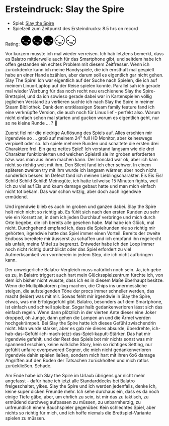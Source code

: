 # Ersteindruck: Slay the Spire

* Spiel: [Slay the Spire](https://store.steampowered.com/app/646570/Slay_the_Spire/)
* Spielzeit zum Zeitpunkt des Ersteindrucks: 8.5 hrs on record

Rating:
![head](https://raw.githubusercontent.com/entewurzelauskuh/entewurzelauskuh.github.io/refs/heads/main/_assets/rating/head_fill.png)
![head](https://raw.githubusercontent.com/entewurzelauskuh/entewurzelauskuh.github.io/refs/heads/main/_assets/rating/head_fill.png)
![head](https://raw.githubusercontent.com/entewurzelauskuh/entewurzelauskuh.github.io/refs/heads/main/_assets/rating/head_fill.png)
![head](https://raw.githubusercontent.com/entewurzelauskuh/entewurzelauskuh.github.io/refs/heads/main/_assets/rating/head.png)
![head](https://raw.githubusercontent.com/entewurzelauskuh/entewurzelauskuh.github.io/refs/heads/main/_assets/rating/head.png)

Vor kurzem musste ich mal wieder verreisen. Ich hab letztens bemerkt, dass es Balatro mittlerweile auch für das Smartphone gibt, und seitdem habe ich offen gestanden ein echtes Problem mit diesem Zeitfresser. Wenn ich zurückdenke kann ich meine Handyspiele, die ich ernsthaft mal gespielt habe an einer Hand abzählen, aber darum soll es eigentlich gar nicht gehen. Slay The Spire! Ich war eigentlich auf der Suche nach Spielen, die ich auf meinem Linux-Laptop auf der Reise spielen konnte. Parallel sah ich gerade mal wieder Werbung für das noch recht neu erschienene Slay the Spire-Brettspiel, und da ich sowieso gerade dabei war in Kartenspielen völlig jeglichen Verstand zu verlieren suchte ich nach Slay the Spire in meiner Steam Bibliothek. Dank dem erstklassigen Steam family feature fand ich eine verknüpfte Version, die auch noch für Linux lief - perfekt also. Warum nicht einfach schon mal starten und gucken worum es eigentlich geht, nur so ne kleine Runde ... ? 👀

Zuerst fiel mir die niedrige Auflösung des Spiels auf. Alles erschien mir irgendwie so ... groß auf meinem 24" full HD Monitor, aber keineswegs verpixelt oder so. Ich spiele mehrere Runden und schaltete die ersten drei Charaktere frei. Ein ganz nettes Spiel! Ich verstand langsam wie die drei Charakter funktionierten und welchen Spielstil sie im groben erforderten bzw. was man aus ihnen machen kann. Der Ironclad war ok, aber ich kam nicht so richtig weit mit ihm. Den Silent fand ich eher schwer. In einem späteren zweiten try mit ihm wurde ich langsam wärmer, aber noch nicht sonderlich besser. Im Defect fand ich meinen Lieblingscharakter. Eis Eis Eis! Schild Schild Schild! Meinegüte, ich hatte teilweise 15 Minuten fights, weil ich zu viel auf Eis und kaum damage gebaut hatte und man mich einfach nicht tot bekam. Das war schon witzig, aber doch auch irgendwie ermüdend.

Und irgendwie blieb es auch im groben und ganzen dabei. Slay the Spire holt mich nicht so richtig ab. Es fühlt sich nach den ersten Runden zu sehr wie ein Korsett an, in dem ich jeden Durchlauf verbringe und mich durch Orte begebe, die ich bereits alle gesehen habe. Mal habe ich Glück, mal nicht. Durchgehend empfand ich, dass die Spielrunden nie so richtig mir gehörten, irgendwie hatte das Spiel immer einen Vorteil. Bereits der zweite Endboss bereitete mir äusserst zu schaffen und ich empfand ihn regelrecht als unfair, meine Mittel zu begrenzt. Entweder habe ich den Loop immer noch nicht richtig durchblickt oder das Spiel erfordert zu viel Aufmerksamkeit von vornherein in jedem Step, die ich nicht aufbringen kann.

Der unweigerliche Balatro-Vergleich muss natürlich noch sein. Ja, ich gebe es zu, in Balatro triggert auch hart mein Glücksspielzentrum fürchte ich, von dem ich bisher nicht wusste, dass ich es in diesem Maße überhaupt besitze. Wenn die Multiplikatoren pling machen, die Chips ins unermessliche steigen, die aufsteigenden Töne der procs immer schneller werden, das macht (leider) was mit mir. Sowas fehlt mir irgendwie in Slay the Spire, etwas, was mir Erfolgsgefühl gibt. Balatro, besonders auf dem Smartphone, ist einfach und schnell spielbar. Sogar halb gedankenverloren lässt sich das einfach regeln. Wenn dann plötzlich in der vierten Ante dieser eine Joker dropped, oh Junge, dann gehen die Lampen an und die Ärmel werden hochgekrämpelt. Bei Slay the Spire hatte ich dieses Gefühl zwischendrin nicht. Man wurde stärker, aber es gab nie dieses absurde, überdrehte, ich-hab-das-Gefühl-ich-mach-jetzt-das-Spiel-kaputt-Stärker. Das hat mir irgendwie gefehlt, und der Rest des Spiels bot mir nichts sonst was mir spannend erschien, keine wirkliche Story, kein so richtiges Setting, nur gefühlt unfaire overpowered Gegner, die mich nicht gedankenverloren irgendwie dahin spielen ließen, sondern mich hart mit ihren 6x6 damage Angriffen auf den Boden der Tatsachen zurückholten und mich ratlos zurückließen. Schade.

Am Ende habe ich Slay the Spire im Urlaub übrigens gar nicht mehr angefasst - dafür habe ich jetzt alle Standarddecks bei Balatro freigeschaltet, yikes. Slay the Spire und ich werden jedenfalls, denke ich, keine super dicken Freunde mehr. Ich sehe durchaus ein, dass es da noch einige Tiefe gäbe, aber, um ehrlich zu sein, ist mir das zu taktisch, zu ermüdend durchweg aufpassen zu müssen, zu unbarmherzig, zu unfreundlich einem Bauchspieler gegenüber. Kein schlechtes Spiel, aber nichts so richtig für mich, und ich hoffe niemals die Brettspiel-Variante spielen zu müssen.